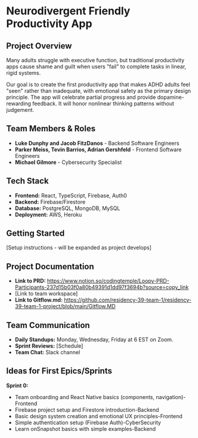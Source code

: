 # Neurodivergent Friendly Productivity App

## Project Overview
 Many adults struggle with executive function, but traditional productivity apps cause shame and guilt when users "fail" to complete tasks in linear, rigid systems.

 Our goal is to create the first productivity app that makes ADHD adults feel "seen" rather than inadequate, with emotional safety as the primary design principle. The app will celebrate partial progress and provide dopamine-rewarding feedback. It will honor nonlinear thinking patterns without judgement.

## Team Members & Roles
- **Luke Dunphy and Jacob FitzDanos** - Backend Software Engineers
- **Parker Meiss, Tevin Barrios, Adrian Gershfeld** - Frontend Software Engineers
- **Michael Gilmore** - Cybersecurity Specialist


## Tech Stack
- **Frontend:** React, TypeScript, Firebase, Auth0
- **Backend:** Firebase/Firestore
- **Database:** PostgreSQL, MongoDB, MySQL
- **Deployment:** AWS, Heroku

## Getting Started
[Setup instructions - will be expanded as project develops]

## Project Documentation
- **Link to PRD:** https://www.notion.so/codingtemple/Loopy-PRD-Participants-237d15b03f0a80b49391d1dd97f3694b?source=copy_link
- [Link to team workspace]
- **Link to Gitflow.md:** https://github.com/residency-39-team-1/residency-39-team-1-project/blob/main/Gitflow.MD
  
## Team Communication
- **Daily Standups:** Monday, Wednesday, Friday at 6 EST on Zoom.
- **Sprint Reviews:** [Schedule]
- **Team Chat:** Slack channel

## Ideas for First Epics/Sprints
**Sprint 0:** 
- Team onboarding and React Native basics (components, navigation)-Frontend
- Firebase project setup and Firestore introduction-Backend
- Basic design system creation and emotional UX principles-Frontend
- Simple authentication setup (Firebase Auth)-CyberSecurity
- Learn onSnapshot basics with simple examples-Backend
